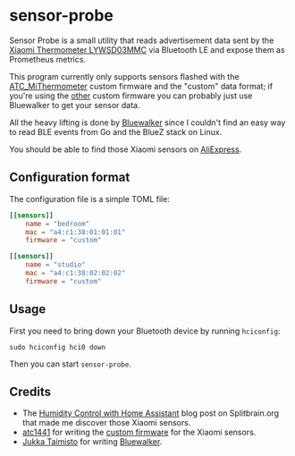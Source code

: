 # sensor-probe

Sensor Probe is a small utility that reads advertisement data sent by the
[Xiaomi Thermometer LYWSD03MMC](https://buy.mi.com/uk/item/3204500023) via Bluetooth LE and expose them as Prometheus metrics.

This program currently only supports sensors flashed with the [ATC_MiThermometer](https://github.com/atc1441/ATC_MiThermometer) custom firmware and the "custom" data format; if you're using the [other](https://github.com/pvvx/ATC_MiThermometer) custom firmware you
can probably just use Bluewalker to get your sensor data.

All the heavy lifting is done by [Bluewalker](https://gitlab.com/jtaimisto/bluewalker/) since I couldn't find
an easy way to read BLE events from Go and the BlueZ stack on Linux.

You should be able to find those Xiaomi sensors on [AliExpress](https://s.click.aliexpress.com/e/_AKXfnI).

## Configuration format

The configuration file is a simple TOML file:

```toml
[[sensors]]
    name = "bedroom"
    mac = "a4:c1:38:01:01:01"
    firmware = "custom"

[[sensors]]
    name = "studio"
    mac = "a4:c1:38:02:02:02"
    firmware = "custom"
```

## Usage

First you need to bring down your Bluetooth device by running `hciconfig`:

```
sudo hciconfig hci0 down
```

Then you can start `sensor-probe`.

## Credits

- The [Humidity Control with Home Assistant](https://www.splitbrain.org/blog/2021-08/16-humidity_control_with_home_assistant) blog post
on Splitbrain.org that made me discover those Xiaomi sensors.
- [atc1441](https://github.com/atc1441) for writing the [custom firmware](https://github.com/atc1441/ATC_MiThermometer) for the Xiaomi sensors.
- [Jukka Taimisto](https://gitlab.com/jtaimisto) for writing [Bluewalker](https://gitlab.com/jtaimisto/bluewalker/).
